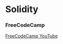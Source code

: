 # Solidity

### FreeCodeCamp
[FreeCodeCamp YouTube](https://www.youtube.com/watch?v=M576WGiDBdQ&list=PLrfc7jSY5cEg2K0QBYkBGMksZ4pBc5G8L&index=6)
